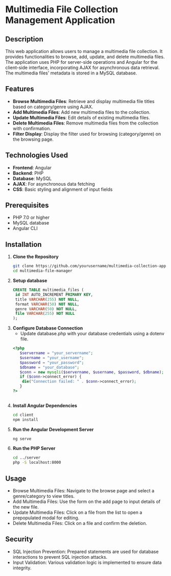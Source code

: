 # Multimedia File Collection Management Application

## Description
This web application allows users to manage a multimedia file collection. It provides functionalities to browse, add, update, and delete multimedia files. The application uses PHP for server-side operations and Angular for the client-side interface, incorporating AJAX for asynchronous data retrieval. The multimedia files' metadata is stored in a MySQL database.

## Features
- **Browse Multimedia Files**: Retrieve and display multimedia file titles based on category/genre using AJAX.
- **Add Multimedia Files**: Add new multimedia files to the collection.
- **Update Multimedia Files**: Edit details of existing multimedia files.
- **Delete Multimedia Files**: Remove multimedia files from the collection with confirmation.
- **Filter Display**: Display the filter used for browsing (category/genre) on the browsing page.

## Technologies Used
- **Frontend**: Angular
- **Backend**: PHP
- **Database**: MySQL
- **AJAX**: For asynchronous data fetching
- **CSS**: Basic styling and alignment of input fields

## Prerequisites
- PHP 7.0 or higher
- MySQL database
- Angular CLI

## Installation

1. **Clone the Repository**
   ```sh
   git clone https://github.com/yourusername/multimedia-collection-app.git
   cd multimedia-file-manager

2. **Setup database**
   ```sql
   CREATE TABLE multimedia_files (
    id INT AUTO_INCREMENT PRIMARY KEY,
    title VARCHAR(255) NOT NULL,
    format VARCHAR(50) NOT NULL,
    genre VARCHAR(50) NOT NULL,
    file VARCHAR(255) NOT NULL
   );

4. **Configure Database Connection**
   - Update database.php with your database credentials using a dotenv file.
   ```php
   <?php
      $servername = "your_servername";
      $username = "your_username";
      $password = "your_password";
      $dbname = "your_database";
      $conn = new mysqli($servername, $username, $password, $dbname);
      if ($conn->connect_error) {
       die("Connection failed: " . $conn->connect_error);
      }
   ?>
  
5. **Install Angular Dependencies**
   ```sh
   cd client
   npm install

7. **Run the Angular Development Server**
   ```sh
   ng serve
9. **Run the PHP Server**
   ```sh
   cd ../server
   php -S localhost:8000

## Usage
  - Browse Multimedia Files: Navigate to the browse page and select a genre/category to view titles.
  - Add Multimedia Files: Use the form on the add page to input details of the new file.
  - Update Multimedia Files: Click on a file from the list to open a prepopulated modal for editing.
  - Delete Multimedia Files: Click on a file and confirm the deletion.

## Security
  - SQL Injection Prevention: Prepared statements are used for database interactions to prevent SQL injection attacks.
  - Input Validation: Various validation logic is implemented to ensure data integrity.
